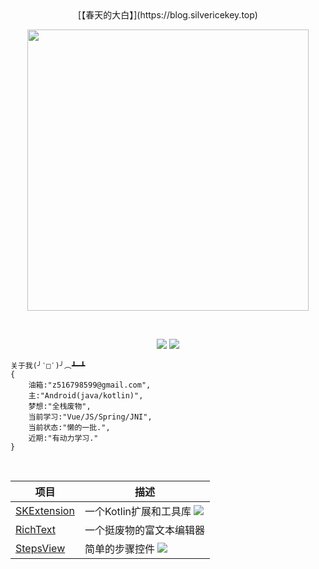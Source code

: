 
<div align="center">
    [【春天的大白】](https://blog.silvericekey.top)  
</div>
<p align="center">
<img src="https://github-readme-stats.vercel.app/api?username=SilverIceKey&count_private=true" width="450"/>
</p>
<br>
<p align="center">
<img src="https://img.shields.io/badge/language-kotlin-orange.svg"/>
<img src="https://img.shields.io/badge/license-MIT-blue"/>
</p>

```
关于我(╯‵□′)╯︵┻━┻
{
    油箱:"z516798599@gmail.com",
    主:"Android(java/kotlin)",
    梦想:"全栈废物",
    当前学习:"Vue/JS/Spring/JNI",
    当前状态:"懒的一批.",
    近期:"有动力学习."
}
```
<br>

| 项目                                                         | 描述                                                         |
| ------------------------------------------------------------ | ------------------------------------------------------------ |
| [SKExtension](https://github.com/SilverIceKey/SIKExtension)  | 一个Kotlin扩展和工具库 <img src="https://jitpack.io/v/SilverIceKey/SIKExtension.svg"/> |
| [RichText](https://github.com/SilverIceKey/RichText)         | 一个挺废物的富文本编辑器 |
| [StepsView](https://github.com/SilverIceKey/StepsView)       | 简单的步骤控件 <img src="https://jitpack.io/v/SilverIceKey/StepsView.svg"/> |



